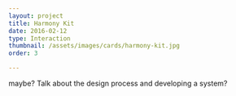 ```yaml
---
layout: project
title: Harmony Kit
date: 2016-02-12
type: Interaction
thumbnail: /assets/images/cards/harmony-kit.jpg
order: 3

---
```


maybe? Talk about the design process and developing a system?

